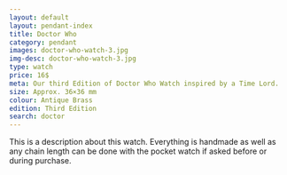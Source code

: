 ```yaml
---
layout: default
layout: pendant-index
title: Doctor Who
category: pendant
images: doctor-who-watch-3.jpg
img-desc: doctor-who-watch-3.jpg
type: watch
price: 16$
meta: Our third Edition of Doctor Who Watch inspired by a Time Lord.
size: Approx. 36×36 mm
colour: Antique Brass
edition: Third Edition
search: doctor
---
```

This is a description about this watch. Everything is handmade as well as any chain length can be done with the pocket watch if asked before or during purchase.
